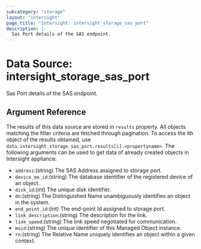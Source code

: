 ```yaml
---
subcategory: "storage"
layout: "intersight"
page_title: "Intersight: intersight_storage_sas_port"
description: |-
  Sas Port details of the SAS endpoint.
---
```


# Data Source: intersight_storage_sas_port
Sas Port details of the SAS endpoint.
## Argument Reference
The results of this data source are stored in `results` property.
All objects matching the filter criteria are fetched through pagination.
To access the ith object of the results obtained, use `data.intersight_storage_sas_port.results[i].<propertyname>`.
The following arguments can be used to get data of already created objects in Intersight appliance:
* `address`:(string) The SAS Address assigned to storage port. 
* `device_mo_id`:(string) The database identifier of the registered device of an object. 
* `disk_id`:(int) The unique disk identifier. 
* `dn`:(string) The Distinguished Name unambiguously identifies an object in the system. 
* `end_point_id`:(int) The end-point Id assigned to storage port. 
* `link_description`:(string) The description for the link. 
* `link_speed`:(string) The link speed negotiated for communication. 
* `moid`:(string) The unique identifier of this Managed Object instance. 
* `rn`:(string) The Relative Name uniquely identifies an object within a given context. 
 